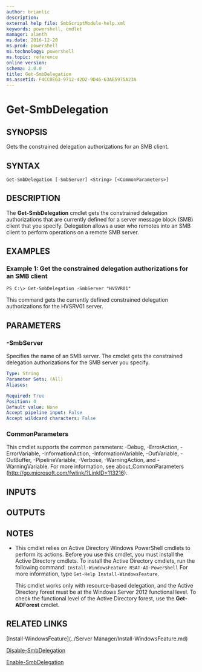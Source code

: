 ```yaml
---
author: brianlic
description: 
external help file: SmbScriptModule-help.xml
keywords: powershell, cmdlet
manager: alanth
ms.date: 2016-12-20
ms.prod: powershell
ms.technology: powershell
ms.topic: reference
online version: 
schema: 2.0.0
title: Get-SmbDelegation
ms.assetid: F4CC0E63-9712-42D2-9D46-63AE5975A23A
---
```


# Get-SmbDelegation

## SYNOPSIS
Gets the constrained delegation authorizations for an SMB client.

## SYNTAX

```
Get-SmbDelegation [-SmbServer] <String> [<CommonParameters>]
```

## DESCRIPTION
The **Get-SmbDelegation** cmdlet gets the constrained delegation authorizations that are currently defined for a server message block (SMB) client that you specify.
Delegation allows a user who remotes into an SMB client to perform operations on a remote SMB server.

## EXAMPLES

### Example 1: Get the constrained delegation authorizations for an SMB client
```
PS C:\> Get-SmbDelegation -SmbServer "HVSVR01"
```

This command gets the currently defined constrained delegation authorizations for the HVSRV01 server.

## PARAMETERS

### -SmbServer
Specifies the name of an SMB server.
The cmdlet gets the constrained delegation authorizations for the SMB server you specify.

```yaml
Type: String
Parameter Sets: (All)
Aliases: 

Required: True
Position: 0
Default value: None
Accept pipeline input: False
Accept wildcard characters: False
```

### CommonParameters
This cmdlet supports the common parameters: -Debug, -ErrorAction, -ErrorVariable, -InformationAction, -InformationVariable, -OutVariable, -OutBuffer, -PipelineVariable, -Verbose, -WarningAction, and -WarningVariable. For more information, see about_CommonParameters (http://go.microsoft.com/fwlink/?LinkID=113216).

## INPUTS

## OUTPUTS

## NOTES
* This cmdlet relies on Active Directory  Windows PowerShell cmdlets to perform its actions. Before you use this cmdlet, you must install the Active Directory cmdlets. To install the Active Directory cmdlets, run the following command: 
`Install-WindowsFeature RSAT-AD-PowerShell`
For more information, type `Get-Help Install-WindowsFeature`.

  This cmdlet works only with resource-based delegation, and the Active Directory forest must be at the Windows Server 2012 functional level.
To check the functional level of the Active Directory forest, use the **Get-ADForest** cmdlet.

## RELATED LINKS

[Install-WindowsFeature](../Server Manager/Install-WindowsFeature.md)

[Disable-SmbDelegation](./Disable-SmbDelegation.md)

[Enable-SmbDelegation](./Enable-SmbDelegation.md)


